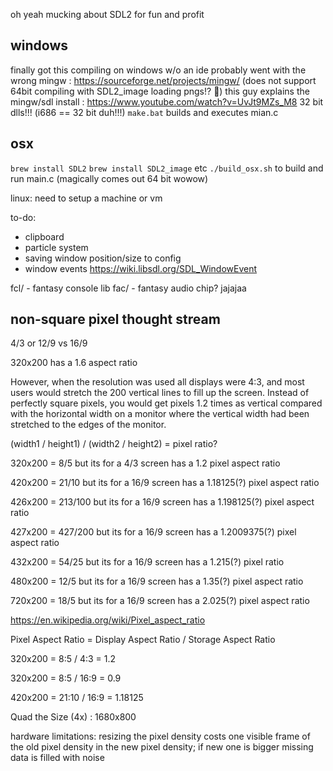 oh yeah mucking about SDL2 for fun and profit

## windows
finally got this compiling on windows w/o an ide
probably went with the wrong mingw : https://sourceforge.net/projects/mingw/ (does not support 64bit compiling with SDL2_image loading pngs!? :shrug:)
this guy explains the mingw/sdl install : https://www.youtube.com/watch?v=UvJt9MZs_M8
32 bit dlls!!!  (i686 == 32 bit duh!!!)
`make.bat` builds and executes mian.c

## osx
`brew install SDL2` `brew install SDL2_image` etc
`./build_osx.sh` to build and run main.c
(magically comes out 64 bit wowow)

linux:
need to setup a machine or vm


to-do:
- clipboard
- particle system
- saving window position/size to config
- window events https://wiki.libsdl.org/SDL_WindowEvent


fcl/ - fantasy console lib
fac/ - fantasy audio chip? jajajaa


## non-square pixel thought stream

4/3 or 12/9  vs 16/9

320x200 has a 1.6 aspect ratio 

However, when the resolution was used all displays were 4:3, and most users would stretch the 200 vertical lines to fill up the screen.  Instead of perfectly square pixels, you would get pixels 1.2 times as vertical compared with the horizontal width on a monitor where the vertical width had been stretched to the edges of the monitor.

(width1 / height1) / (width2 / height2) = pixel ratio?

320x200 = 8/5 but its for a 4/3 screen has a 1.2 pixel aspect ratio

420x200 = 21/10 but its for a 16/9 screen has a 1.18125(?) pixel aspect ratio

426x200 = 213/100 but its for a 16/9 screen has a 1.198125(?) pixel aspect ratio

427x200 = 427/200 but its for a 16/9 screen has a 1.2009375(?) pixel aspect ratio

432x200 = 54/25 but its for a 16/9 screen has a 1.215(?) pixel ratio

480x200 = 12/5 but its for a 16/9 screen has a 1.35(?) pixel aspect ratio

720x200 = 18/5 but its for a 16/9 screen has a 2.025(?) pixel aspect ratio

https://en.wikipedia.org/wiki/Pixel_aspect_ratio

Pixel Aspect Ratio = Display Aspect Ratio / Storage Aspect Ratio

320x200 = 8:5 / 4:3 = 1.2

320x200 = 8:5 / 16:9 = 0.9

420x200 = 21:10 / 16:9 = 1.18125

Quad the Size (4x) : 1680x800

hardware limitations: resizing the pixel density costs one visible frame of the old pixel density in the new pixel density; if new one is bigger missing data is filled with noise

